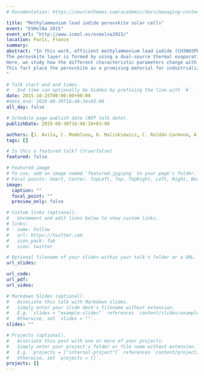 ```yaml
---
# Documentation: https://sourcethemes.com/academic/docs/managing-content/

title: "Methylammonium lead iodide perovskite solar cells"
event: "ESMolNa 2015"
event_url: "http://www.icmol.es/esmolna2015/"
location: Paris, France
summary:
abstract: "In this work, efficient methylammonium lead iodide (CH3NH3PbI3) perovskite-based solar cells are prepared in which the perovskite layer is sandwiched in between two organic charge transporting layers. The difference in energy between these selective layers and the perovskite lead to an effective blocking of electrons and holes respectively. This configuration leads to stable and reproducible devices that do not suffer from strong hysteresis effects and when optimized lead to efficiencies close to 15%.
The perovskite layer is formed by using a dual-source thermal evaporation method, whereas the organic layers are processed from solution. The dual-source thermal evaporation method leads to smooth films and allows for high precision thickness variations.
Here, we study how the different characteristic parameters change with the perovskite layer thickness and how we can improve the efficiency through optimizing the charge transport selective layers. We demonstrate that slightly oxidized electron blocking layer, the fill factor increases for the solar cells with a perovskite layer thickness of 900 nm up to the same values as for the devices with thin perovskite layers.
This fact place the perovskite as a promising material for industrialization, where these types of solar cells do not require an accurate thickness control because of its excellent properties remains in a broad range of perovskite thickness.
"

# Talk start and end times.
#   End time can optionally be hidden by prefixing the line with `#`.
date: 2015-10-25T00:00:00+00:00
#date_end: 2019-08-30T16:48:34+03:00
all_day: false

# Schedule page publish date (NOT talk date).
publishDate: 2019-08-30T16:48:34+03:00

authors: [J. Ávila, C. Momblona, O. Malinkiewicz, C. Roldán-Carmona, A. Soriano, L. Gil-Escrig, E. Bandiello, M. Scheepers, and H. J. Bolink]
tags: []

# Is this a featured talk? (true/false)
featured: false

# Featured image
# To use, add an image named `featured.jpg/png` to your page's folder. 
# Focal points: Smart, Center, TopLeft, Top, TopRight, Left, Right, BottomLeft, Bottom, BottomRight.
image:
  caption: ""
  focal_point: ""
  preview_only: false

# Custom links (optional).
#   Uncomment and edit lines below to show custom links.
# links:
# - name: Follow
#   url: https://twitter.com
#   icon_pack: fab
#   icon: twitter

# Optional filename of your slides within your talk's folder or a URL.
url_slides:

url_code:
url_pdf:
url_video:

# Markdown Slides (optional).
#   Associate this talk with Markdown slides.
#   Simply enter your slide deck's filename without extension.
#   E.g. `slides = "example-slides"` references `content/slides/example-slides.md`.
#   Otherwise, set `slides = ""`.
slides: ""

# Projects (optional).
#   Associate this post with one or more of your projects.
#   Simply enter your project's folder or file name without extension.
#   E.g. `projects = ["internal-project"]` references `content/project/deep-learning/index.md`.
#   Otherwise, set `projects = []`.
projects: []
---
```

